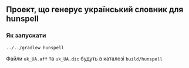 ## Проект, що генерує український словник для hunspell ##

### Як запускати ###

    ../../gradlew hunspell

Файли `uk_UA.aff` та `uk_UA.dic` будуть в каталозі `build/hunspell`
